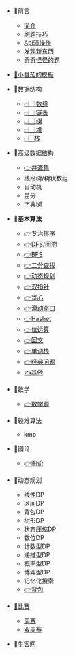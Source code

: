 * 📕前言
  * [简介](README.md)
  * [刷题技巧](技巧/注意事项.md)
  * [Api骚操作](技巧/Api骚操作.md)
  * [发现新东西](技巧/new.md)
  * [奇奇怪怪的题](技巧/智力题.md)
* [📜小番茄的模板](/模板/算法模板.md)
* 📗数据结构
  * [ 👉🏻 数组](/data-structure/array/array.md  "array")
  * [ 👉🏻 链表](data-structure/linkedlist/linkedlist.md)
  * [ 👉🏻 树](data-structure/tree/tree.md)
  * [ 👉🏻 堆](data-structure/heap/)
  * [👉🏻栈](data-structure/stack/)
  
* 📗高级数据结构
  * [👉并查集](algorithm/并查集/bingcha.md)
  * 线段树/树状数组
  * 自动机
  * 差分
  * 字典树
* 📗**基本算法**
  * 👉专治排序
  * [👉DFS/回溯](algorithm/DFS/dfs.md)
  * [👉BFS](algorithm/search/search.md)
  * [👉二分查找](algorithm/二分/二分.md)
  * [👉动态规划](algorithm/dp/dp.md)
  * [👉双指针](algorithm/双指针/双指针.md)
  * [👉贪心](algorithm/贪心/贪心.md)
  * [👉滑动窗口](algorithm/滑动/滑动.md)
  * [👉Hashet](algorithm/set/hashset.md)
  * [👉位运算](algorithm/位运算/位运算.md)
  * [👉回文](algorithm/回文/回文.md)
  * [👉单调栈](algorithm/单调栈/单调栈.md)
  * [👉经典问题](algorithm/经典问题/classic.md)
  * [✍️其他](algorithm/other/)
* 📗数学
   * [👉数学题](algorithm/math/math.md)
*  📗较难算法
   * kmp
*  📗图论
   * [👉图论](algorithm/图论/图论.md)
* 📗动态规划
   * 线性DP
   * 区间DP
   * 背包DP
   * 树形DP
   * [状态压缩DP](dp/状压dp.md)
   * 数位DP
   * 计数型DP
   * 递推型DP
   * 概率型DP
   * 博弈型DP
   * 记忆化搜索
   * [👉背包](algorithm/背包/背包.md)
* [📘比赛]()
  * [周赛](/weekly/week.md)
  * [双周赛](/doubleweekly/doubleweekly.md)
* [📔牛客网](/牛客/contest.md)